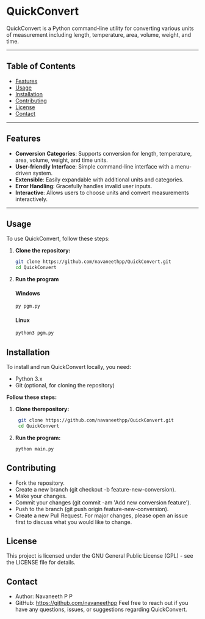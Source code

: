 # QuickConvert

QuickConvert is a Python command-line utility for converting various units of measurement including length, temperature, area, volume, weight, and time.

---

## Table of Contents

- [Features](#features)
- [Usage](#usage)
- [Installation](#installation)
- [Contributing](#contributing)
- [License](#license)
- [Contact](#contact)

---

## Features

- **Conversion Categories**: Supports conversion for length, temperature, area, volume, weight, and time units.
- **User-friendly Interface**: Simple command-line interface with a menu-driven system.
- **Extensible**: Easily expandable with additional units and categories.
- **Error Handling**: Gracefully handles invalid user inputs.
- **Interactive**: Allows users to choose units and convert measurements interactively.

---

## Usage

To use QuickConvert, follow these steps:

1. **Clone the repository:**

   ```bash
   git clone https://github.com/navaneethpp/QuickConvert.git
   cd QuickConvert

2. **Run the program**
   #### Windows
   ```bash
   py pgm.py
   ```
    #### Linux
   ```bash
   python3 pgm.py

## Installation
To install and run QuickConvert locally, you need:
- Python 3.x
- Git (optional, for cloning the repository)

**Follow these steps:**
1. **Clone therepository:**
   ```bash
    git clone https://github.com/navaneethpp/QuickConvert.git
    cd QuickConvert

2. **Run the program:**
   ```bash
   python main.py

## Contributing
- Fork the repository.
- Create a new branch (git checkout -b feature-new-conversion).
- Make your changes.
- Commit your changes (git commit -am 'Add new conversion feature').
- Push to the branch (git push origin feature-new-conversion).
- Create a new Pull Request.
For major changes, please open an issue first to discuss what you would like to change.

## License
This project is licensed under the GNU General Public License (GPL) - see the LICENSE file for details.

## Contact
- Author: Navaneeth P P
- GitHub: https://github.com/navaneethpp
  Feel free to reach out if you have any questions, issues, or suggestions regarding QuickConvert.
